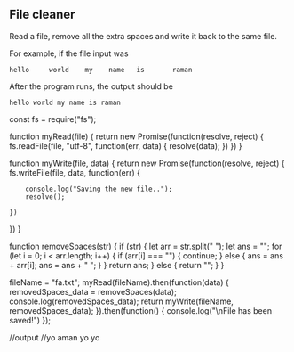 ## File cleaner
Read a file, remove all the extra spaces and write it back to the same file.

For example, if the file input was
```
hello     world    my    name   is       raman
```

After the program runs, the output should be

```
hello world my name is raman
```

const fs = require("fs");

function myRead(file) {
  return new Promise(function(resolve, reject) {
    fs.readFile(file, "utf-8", function(err, data) {
      resolve(data);
    })
  })
}

function myWrite(file, data) {
  return new Promise(function(resolve, reject) {
    fs.writeFile(file, data, function(err) {
      
        console.log("Saving the new file..");
        resolve();
      
    })
  })
}

function removeSpaces(str) {
  if (str) {
    let arr = str.split(" ");
    let ans = "";
    for (let i = 0; i < arr.length; i++) {
      if (arr[i] === "") {
        continue;
      } else {
        ans = ans + arr[i];
        ans = ans + " ";
      }
    }
    return ans;
  } else {
    return "";
  }
}

fileName = "fa.txt";
myRead(fileName).then(function(data) {
  removedSpaces_data = removeSpaces(data);
  console.log(removedSpaces_data);
  return myWrite(fileName, removedSpaces_data);
}).then(function() {
  console.log("\nFile has been saved!")
});


//output
//yo aman yo yo
<!-- Saving the new file..

File has been saved! -->